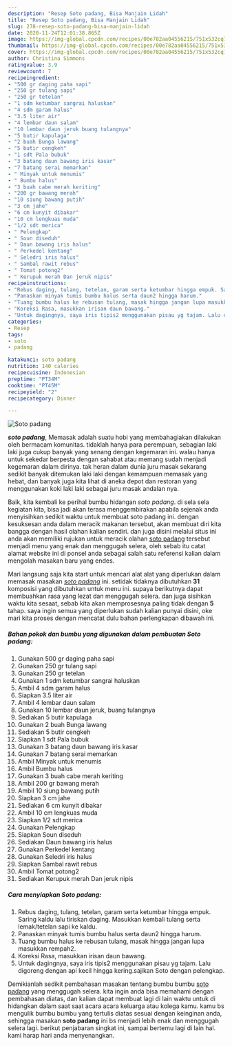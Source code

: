 ```yaml
---
description: "Resep Soto padang, Bisa Manjain Lidah"
title: "Resep Soto padang, Bisa Manjain Lidah"
slug: 278-resep-soto-padang-bisa-manjain-lidah
date: 2020-11-24T12:01:38.865Z
image: https://img-global.cpcdn.com/recipes/00e782aa04556215/751x532cq70/soto-padang-foto-resep-utama.jpg
thumbnail: https://img-global.cpcdn.com/recipes/00e782aa04556215/751x532cq70/soto-padang-foto-resep-utama.jpg
cover: https://img-global.cpcdn.com/recipes/00e782aa04556215/751x532cq70/soto-padang-foto-resep-utama.jpg
author: Christina Simmons
ratingvalue: 3.9
reviewcount: 7
recipeingredient:
- "500 gr daging paha sapi"
- "250 gr tulang sapi"
- "250 gr tetelan"
- "1 sdm ketumbar sangrai haluskan"
- "4 sdm garam halus"
- "3.5 liter air"
- "4 lembar daun salam"
- "10 lembar daun jeruk buang tulangnya"
- "5 butir kapulaga"
- "2 buah Bunga lawang"
- "5 butir cengkeh"
- "1 sdt Pala bubuk"
- "3 batang daun bawang iris kasar"
- "7 batang serai memarkan"
- " Minyak untuk menumis"
- " Bumbu halus"
- "3 buah cabe merah keriting"
- "200 gr bawang merah"
- "10 siung bawang putih"
- "3 cm jahe"
- "6 cm kunyit dibakar"
- "10 cm lengkuas muda"
- "1/2 sdt merica"
- " Pelengkap"
- " Soun diseduh"
- " Daun bawang iris halus"
- " Perkedel kentang"
- " Seledri iris halus"
- " Sambal rawit rebus"
- " Tomat potong2"
- " Kerupuk merah Dan jeruk nipis"
recipeinstructions:
- "Rebus daging, tulang, tetelan, garam serta ketumbar hingga empuk. Saring kaldu lalu tiriskan daging. Masukkan kembali tulang serta lemak/tetelan sapi ke kaldu."
- "Panaskan minyak tumis bumbu halus serta daun2 hingga harum."
- "Tuang bumbu halus ke rebusan tulang, masak hingga jangan lupa masukkan rempah2."
- "Koreksi Rasa, masukkan irisan daun bawang."
- "Untuk dagingnya, saya iris tipis2 menggunakan pisau yg tajam. Lalu digoreng dengan api kecil hingga kering.sajikan Soto dengan pelengkap."
categories:
- Resep
tags:
- soto
- padang

katakunci: soto padang 
nutrition: 140 calories
recipecuisine: Indonesian
preptime: "PT34M"
cooktime: "PT45M"
recipeyield: "2"
recipecategory: Dinner

---
```



![Soto padang](https://img-global.cpcdn.com/recipes/00e782aa04556215/751x532cq70/soto-padang-foto-resep-utama.jpg)

<b><i>soto padang</i></b>, Memasak adalah suatu hobi yang membahagiakan dilakukan oleh bermacam komunitas. tidaklah hanya para perempuan, sebagian laki laki juga cukup banyak yang senang dengan kegemaran ini. walau hanya untuk sekedar berpesta dengan sahabat atau memang sudah menjadi kegemaran dalam dirinya. tak heran dalam dunia juru masak sekarang sedikit banyak ditemukan laki laki dengan kemampuan memasak yang hebat, dan banyak juga kita lihat di aneka depot dan restoran yang menggunakan koki laki laki sebagai juru masak andalan nya.

Baik, kita kembali ke perihal bumbu hidangan <i>soto padang</i>. di sela sela kegiatan kita, bisa jadi akan terasa menggembirakan apabila sejenak anda menyisihkan sedikit waktu untuk membuat soto padang ini. dengan kesuksesan anda dalam meracik makanan tersebut, akan membuat diri kita bangga dengan hasil olahan kalian sendiri. dan juga disini melalui situs ini anda akan memiliki rujukan untuk meracik olahan <u>soto padang</u> tersebut menjadi menu yang enak dan menggugah selera, oleh sebab itu catat alamat website ini di ponsel anda sebagai salah satu referensi kalian dalam mengolah masakan baru yang endes.




Mari langsung saja kita start untuk mencari alat alat yang diperlukan dalam memasak masakan <u><i>soto padang</i></u> ini. setidak tidaknya dibutuhkan <b>31</b> komposisi yang dibutuhkan untuk menu ini. supaya berikutnya dapat membuahkan rasa yang lezat dan menggugah selera. dan juga sisihkan waktu kita sesaat, sebab kita akan memprosesnya paling tidak dengan <b>5</b> tahap. saya ingin semua yang diperlukan sudah kalian punyai disini, oke mari kita proses dengan mencatat dulu bahan perlengkapan dibawah ini.

<!--inarticleads1-->

##### Bahan pokok dan bumbu yang digunakan dalam pembuatan Soto padang:

1. Gunakan 500 gr daging paha sapi
1. Gunakan 250 gr tulang sapi
1. Gunakan 250 gr tetelan
1. Gunakan 1 sdm ketumbar sangrai haluskan
1. Ambil 4 sdm garam halus
1. Siapkan 3.5 liter air
1. Ambil 4 lembar daun salam
1. Gunakan 10 lembar daun jeruk, buang tulangnya
1. Sediakan 5 butir kapulaga
1. Gunakan 2 buah Bunga lawang
1. Sediakan 5 butir cengkeh
1. Siapkan 1 sdt Pala bubuk
1. Gunakan 3 batang daun bawang iris kasar
1. Gunakan 7 batang serai memarkan
1. Ambil  Minyak untuk menumis
1. Ambil  Bumbu halus
1. Gunakan 3 buah cabe merah keriting
1. Ambil 200 gr bawang merah
1. Ambil 10 siung bawang putih
1. Siapkan 3 cm jahe
1. Sediakan 6 cm kunyit dibakar
1. Ambil 10 cm lengkuas muda
1. Siapkan 1/2 sdt merica
1. Gunakan  Pelengkap
1. Siapkan  Soun diseduh
1. Sediakan  Daun bawang iris halus
1. Gunakan  Perkedel kentang
1. Gunakan  Seledri iris halus
1. Siapkan  Sambal rawit rebus
1. Ambil  Tomat potong2
1. Sediakan  Kerupuk merah Dan jeruk nipis




<!--inarticleads2-->

##### Cara menyiapkan Soto padang:

1. Rebus daging, tulang, tetelan, garam serta ketumbar hingga empuk. Saring kaldu lalu tiriskan daging. Masukkan kembali tulang serta lemak/tetelan sapi ke kaldu.
1. Panaskan minyak tumis bumbu halus serta daun2 hingga harum.
1. Tuang bumbu halus ke rebusan tulang, masak hingga jangan lupa masukkan rempah2.
1. Koreksi Rasa, masukkan irisan daun bawang.
1. Untuk dagingnya, saya iris tipis2 menggunakan pisau yg tajam. Lalu digoreng dengan api kecil hingga kering.sajikan Soto dengan pelengkap.




Demikianlah sedikit pembahasan masakan tentang bumbu bumbu <u>soto padang</u> yang menggugah selera. kita ingin anda bisa memahami dengan pembahasan diatas, dan kalian dapat membuat lagi di lain waktu untuk di hidangkan dalam saat saat acara acara keluarga atau kolega kamu. kamu bs mengulik bumbu bumbu yang tertulis diatas sesuai dengan keinginan anda, sehingga masakan <b>soto padang</b> ini bs menjadi lebih enak dan menggugah selera lagi. berikut penjabaran singkat ini, sampai bertemu lagi di lain hal. kami harap hari anda menyenangkan.

